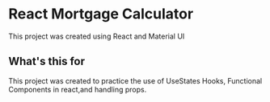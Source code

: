 # React Mortgage Calculator

This project was created using React and Material UI

## What's this for 
This project was created to practice the use of UseStates Hooks, Functional Components in react,and handling props. 


### 

### 

### 

###